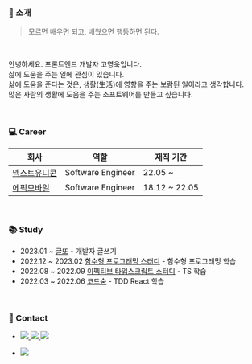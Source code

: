 ### 👋 소개
> 모르면 배우면 되고, 배웠으면 행동하면 된다.

<br>

안녕하세요. 프론트엔드 개발자 고영욱입니다. <br/>
삶에 도움을 주는 일에 관심이 있습니다. <br/>
삶에 도움을 준다는 것은, 생활(生活)에 영향을 주는 보람된 일이라고 생각합니다. <br/>
많은 사람의 생활에 도움을 주는 소프트웨어를 만들고 싶습니다.

<br>

### 💻 Career
|회사|역할|재직 기간|
|---|---|---|
| [넥스트유니콘](https://www.nextunicorn.kr/) | Software Engineer | 22.05 ~ |
| [에픽모바일](https://epicmoble.notion.site/16692ed4babe4c798c6a23cba576edd9) | Software Engineer | 18.12 ~ 22.05 |

<br>

### 📚 Study
- 2023.01 ~ [글또](https://www.notion.so/zzsza/ac5b18a482fb4df497d4e8257ad4d516) - 개발자 글쓰기
- 2022.12 ~ 2023.02 [함수형 프로그래밍 스터디](https://github.com/FECrash/FunctionalProgramming) - 함수형 프로그래밍 학습
- 2022.08 ~ 2022.09 [이펙티브 타입스크립트 스터디](https://github.com/FECrash/Effective-TypeScript) - TS 학습
- 2022.03 ~ 2022.06 [코드숨](https://www.codesoom.com/) - TDD React 학습

<br>

### 🤙 Contact
<ul>
  <li>
    <a href="https://free-ko.github.io/" target="_blank">
      <img src="https://img.shields.io/badge/Blog-09B3AF?style=flat-square&logo=Storyblok&logoColor=white"/>
    </a>
    <a href="https://www.notion.so/1-821c4ed3a8424717a00ce5692107cab4" target="_blank">
      <img src="https://img.shields.io/badge/Resume-E44332?style=flat-square&logo=Todoist&logoColor=white"/>
    </a>
    <a href="mailto:youngwock92@gmail.com" target="_blank">
      <img src="https://img.shields.io/badge/Gmail-EA4335?style=flat-square&logo=Gmail&logoColor=white"/>
    </a>
  </li>
  <li>
    <p>
      <a href="x">
        <img src="https://hits.seeyoufarm.com/api/count/incr/badge.svg?url=https://github.com/free-ko&count_bg=%234CD3FC&title_bg=%2386757E&icon=github.svg&icon_color=%23E1DEDE&title=hits&edge_flat=false"/>
      </a>
    </p>
    <p>
      <!--<img align='center' src="http://mazassumnida.wtf/api/v2/generate_badge?boj=goflvhxj2547">-->
    </p>
</ul>

